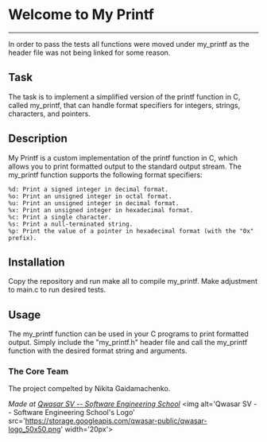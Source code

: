 # Welcome to My Printf
***
In order to pass the tests all functions were moved under my_printf as the header file was not being linked for some reason.

## Task
The task is to implement a simplified version of the printf function in C, called my_printf, 
that can handle format specifiers for integers, strings, characters, and pointers.

## Description
My Printf is a custom implementation of the printf function in C, which allows you to print formatted output to the standard output stream. The my_printf function supports the following format specifiers:

    %d: Print a signed integer in decimal format.
    %o: Print an unsigned integer in octal format.
    %u: Print an unsigned integer in decimal format.
    %x: Print an unsigned integer in hexadecimal format.
    %c: Print a single character.
    %s: Print a null-terminated string.
    %p: Print the value of a pointer in hexadecimal format (with the "0x" prefix).

## Installation
Copy the repository and run make all to compile my_printf. Make adjustment to main.c to run desired tests. 

## Usage
The my_printf function can be used in your C programs to print formatted output. 
Simply include the "my_printf.h" header file and call the my_printf function with the desired format string and arguments.

### The Core Team
The project compelted by Nikita Gaidamachenko.

<span><i>Made at <a href='https://qwasar.io'>Qwasar SV -- Software Engineering School</a></i></span>
<span><img alt='Qwasar SV -- Software Engineering School's Logo' src='https://storage.googleapis.com/qwasar-public/qwasar-logo_50x50.png' width='20px'></span>
